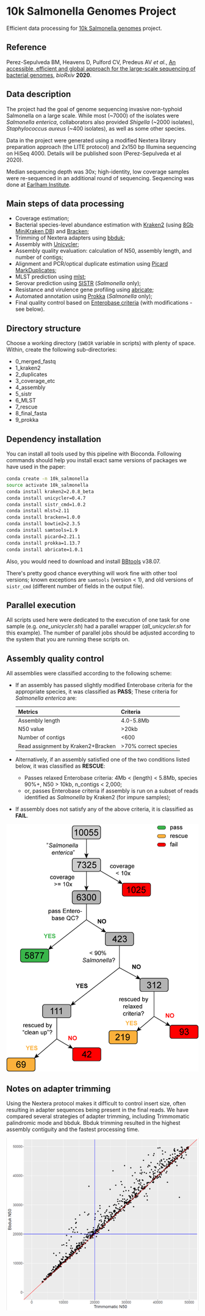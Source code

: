 # 10k Salmonella Genomes Project 

Efficient data processing for [10k Salmonella genomes](https://10k-salmonella-genomes.com/) project.

## Reference 

Perez-Sepulveda BM, Heavens D, Pulford CV, Predeus AV *et al.*, [An accessible, efficient and global approach for the large-scale sequencing of bacterial genomes](https://www.biorxiv.org/content/10.1101/2020.07.22.200840v1), *bioRxiv* **2020**.

## Data description

The project had the goal of genome sequencing invasive non-typhoid Salmonella on a large scale. While most (~7000) of the isolates were *Salmonella enterica*, collaborators also provided *Shigella* (~2000 isolates), *Staphylococcus aureus* (~400 isolates), as well as some other species.  

Data in the project were generated using a modified Nextera library preparation approach (the LITE protocol) and 2x150 bp Illumina sequencing on HiSeq 4000. Details will be published soon (Perez-Sepulveda et al 2020). 

Median sequencing depth was 30x; high-identity, low coverage samples were re-sequenced in an additional round of sequencing. Sequencing was done at [Earlham Institute](https://www.earlham.ac.uk/).

## Main steps of data processing

* Coverage estimation; 
* Bacterial species-level abundance estimation with [Kraken2](https://ccb.jhu.edu/software/kraken2/) (using [8Gb MiniKraken DB](ftp://ftp.ccb.jhu.edu/pub/data/kraken2_dbs/minikraken2_v2_8GB_201904_UPDATE.tgz)) and [Bracken](https://ccb.jhu.edu/software/bracken/); 
* Trimming of Nextera adapters using [bbduk](https://jgi.doe.gov/data-and-tools/bbtools/bb-tools-user-guide/bbduk-guide/); 
* Assembly with [Unicycler](https://github.com/rrwick/Unicycler); 
* Assembly quality evaluation: calculation of N50, assembly length, and number of contigs; 
* Alignment and PCR/optical duplicate estimation using [Picard MarkDuplicates](https://broadinstitute.github.io/picard/command-line-overview.html#MarkDuplicates); 
* MLST prediction using [mlst](https://github.com/tseemann/mlst); 
* Serovar prediction using [SISTR](https://github.com/peterk87/sistr_cmd) (*Salmonella* only); 
* Resistance and virulence gene profiling using [abricate](https://github.com/tseemann/abricate); 
* Automated annotation using [Prokka](https://github.com/tseemann/prokka) (*Salmonella* only);
* Final quality control based on [Enterobase criteria](https://enterobase.readthedocs.io/en/latest/pipelines/backend-pipeline-qaevaluation.html) (with modifications - see below).

## Directory structure 

Choose a working directory (`$WDIR` variable in scripts) with plenty of space. Within, create the following sub-directories: 

* 0\_merged\_fastq
* 1\_kraken2  
* 2\_duplicates  
* 3\_coverage\_etc  
* 4\_assembly  
* 5\_sistr  
* 6\_MLST  
* 7\_rescue  
* 8\_final\_fasta
* 9\_prokka

## Dependency installation

You can install all tools used by this pipeline with Bioconda. Following commands should help you install exact same versions of packages we have used in the paper: 

```bash
conda create -n 10k_salmonella
source activate 10k_salmonella
conda install kraken2=2.0.8_beta
conda install unicycler=0.4.7
conda install sistr_cmd=1.0.2
conda install mlst=2.11 
conda install bracken=1.0.0
conda install bowtie2=2.3.5
conda install samtools=1.9
conda install picard=2.21.1
conda install prokka=1.13.7
conda install abricate=1.0.1
```
Also, you would need to download and install [BBtools](https://sourceforge.net/projects/bbmap/) v38.07.

There's pretty good chance everything will work fine with other tool versions; known exceptions are `samtools` (version < 1), and old versions of `sistr_cmd` (different number of fields in the output file). 

## Parallel execution

All scripts used here were dedicated to the execution of one task for one sample (e.g. *one_unicycler.sh*) had a parallel wrapper (*all_unicycler.sh* for this example). The number of parallel jobs should be adjusted according to the system that you are running these scripts on. 

## Assembly quality control 

All assemblies were classified according to the following scheme: 

* If an assembly has passed slightly modified Enterobase criteria for the appropriate species, it was classified as **PASS**; These criteria for *Salmonella enterica* are: 

  | Metrics                            | Criteria             |
  |------------------------------------|----------------------|
  | Assembly length                    | 4.0-5.8Mb            |
  | N50 value                          | >20kb                |
  | Number of contigs                  | <600                 | 
  | Read assignment by Kraken2+Bracken | >70% correct species |

* Alternatively, if an assembly satisfied one of the two conditions listed below, it was classified as **RESCUE**: 
    * Passes relaxed Enterobase criteria: 4Mb < (length) < 5.8Mb, species 90%+, N50 > 10kb, n_contigs < 2,000; 
    * or, passes Enterobase criteria if assembly is run on a subset of reads identified as *Salmonella* by Kraken2 (for impure samples); 
* If assembly does not satisfy any of the above criteria, it is classified as **FAIL**.


<p align="center"><img src="https://github.com/apredeus/10k_genomes/blob/master/img/10k_genomes_qc_V3.png"></p>

## Notes on adapter trimming 

Using the Nextera protocol makes it difficult to control insert size, often resulting in adapter sequences being present in the final reads. We have compared several strategies of adapter trimming, including Trimmomatic palindromic mode and bbduk. Bbduk trimming resulted in the highest assembly contiguity and the fastest processing time.  

<p align="center"><img src="https://github.com/apredeus/10k_genomes/blob/master/img/n50.png"></p>
